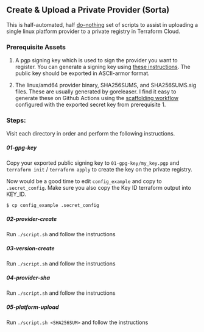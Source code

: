 ## Create & Upload a Private Provider (Sorta)

This is half-automated, half [do-nothing](https://blog.danslimmon.com/2019/07/15/do-nothing-scripting-the-key-to-gradual-automation") set of scripts to assist in uploading a single linux platform provider to a private registry in Terraform Cloud.

### Prerequisite Assets

1. A pgp signing key which is used to sign the provider you want to register. You can generate a signing key using [these instructions](https://developer.hashicorp.com/terraform/tutorials/providers-plugin-framework/providers-plugin-framework-release-publish#generate-gpg-signing-key). The public key should be exported in ASCII-armor format.

2. The linux/amd64 provider binary, SHA256SUMS, and SHA256SUMS.sig files. These are usually generated by goreleaser. I find it easy to generate these on Github Actions using the [scaffolding workflow](https://github.com/hashicorp/terraform-provider-scaffolding-framework/blob/main/.github/workflows/release.yml) configured with the exported secret key from prerequisite 1.

### Steps:

Visit each directory in order and perform the following instructions.

##### 01-gpg-key

Copy your exported public signing key to `01-gpg-key/my_key.pgp` and `terraform init` / `terraform apply` to create the key on the private registry.

Now would be a good time to edit `config_example` and copy to `.secret_config`. Make sure you also copy the Key ID terraform output into KEY_ID.

`$ cp config_example .secret_config`

##### 02-provider-create

Run `./script.sh` and follow the instructions

##### 03-version-create

Run `./script.sh` and follow the instructions

##### 04-provider-sha

Run `./script.sh` and follow the instructions

##### 05-platform-upload

Run `./script.sh <SHA256SUM>` and follow the instructions
